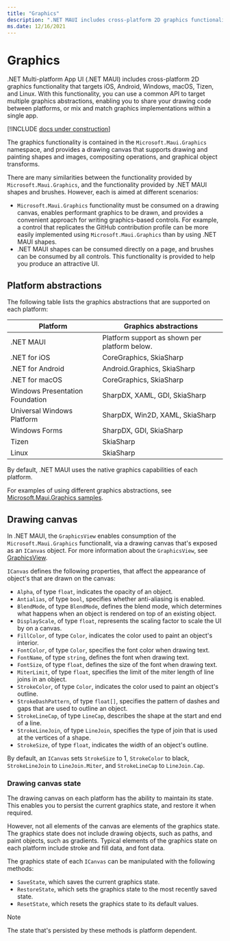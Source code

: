 ```yaml
---
title: "Graphics"
description: ".NET MAUI includes cross-platform 2D graphics functionality that targets iOS, Android, Windows, macOS, Tizen, and Linux."
ms.date: 12/16/2021
---
```


# Graphics

<!-- Sample link goes here -->

.NET Multi-platform App UI (.NET MAUI) includes cross-platform 2D graphics functionality that targets iOS, Android, Windows, macOS, Tizen, and Linux. With this functionality, you can use a common API to target multiple graphics abstractions, enabling you to share your drawing code between platforms, or mix and match graphics implementations within a single app.

[!INCLUDE [docs under construction](~/includes/preview-note.md)]

The graphics functionality is contained in the `Microsoft.Maui.Graphics` namespace, and provides a drawing canvas that supports drawing and painting shapes and images, compositing operations, and graphical object transforms.

There are many similarities between the functionality provided by `Microsoft.Maui.Graphics`, and the functionality provided by .NET MAUI shapes and brushes. However, each is aimed at different scenarios:

- `Microsoft.Maui.Graphics` functionality must be consumed on a drawing canvas, enables performant graphics to be drawn, and provides a convenient approach for writing graphics-based controls. For example, a control that replicates the GitHub contribution profile can be more easily implemented using `Microsoft.Maui.Graphics` than by using .NET MAUI shapes.
- .NET MAUI shapes can be consumed directly on a page, and brushes can be consumed by all controls. This functionality is provided to help you produce an attractive UI.

## Platform abstractions

The following table lists the graphics abstractions that are supported on each platform:

| Platform | Graphics abstractions |
| -- | -- |
| .NET MAUI | Platform support as shown per platform below. |
| .NET for iOS | CoreGraphics, SkiaSharp |
| .NET for Android | Android.Graphics, SkiaSharp |
| .NET for macOS | CoreGraphics, SkiaSharp |
| Windows Presentation Foundation | SharpDX, XAML, GDI, SkiaSharp |
| Universal Windows Platform | SharpDX, Win2D, XAML, SkiaSharp |
| Windows Forms | SharpDX, GDI, SkiaSharp |
| Tizen | SkiaSharp |
| Linux | SkiaSharp |

By default, .NET MAUI uses the native graphics capabilities of each platform.

For examples of using different graphics abstractions, see [Microsoft.Maui.Graphics samples](https://github.com/dotnet/Microsoft.Maui.Graphics/tree/main/samples).

## Drawing canvas

In .NET MAUI, the `GraphicsView` enables consumption of the `Microsoft.Maui.Graphics` functionalit, via a drawing canvas that's exposed as an `ICanvas` object. For more information about the `GraphicsView`, see [GraphicsView](~/user-interface/controls/graphicsview.md).

`ICanvas` defines the following properties, that affect the appearance of object's that are drawn on the canvas:

- `Alpha`, of type `float`, indicates the opacity of an object.
- `Antialias`, of type `bool`, specifies whether anti-aliasing is enabled.
- `BlendMode`, of type `BlendMode`, defines the blend mode, which determines what happens when an object is rendered on top of an existing object.
- `DisplayScale`, of type `float`, represents the scaling factor to scale the UI by on a canvas.
- `FillColor`, of type `Color`, indicates the color used to paint an object's interior.
- `FontColor`, of type `Color`, specifies the font color when drawing text.
- `FontName`, of type `string`, defines the font when drawing text.
- `FontSize`, of type `float`, defines the size of the font when drawing text.
- `MiterLimit`, of type `float`, specifies the limit of the miter length of line joins in an object.
- `StrokeColor`, of type `Color`, indicates the color used to paint an object's outline.
- `StrokeDashPattern`, of type `float[]`, specifies the pattern of dashes and gaps that are used to outline an object.
- `StrokeLineCap`, of type `LineCap`, describes the shape at the start and end of a line.
- `StrokeLineJoin`, of type `LineJoin`, specifies the type of join that is used at the vertices of a shape.
- `StrokeSize`, of type `float`, indicates the width of an object's outline.

By default, an `ICanvas` sets `StrokeSize` to 1, `StrokeColor` to black, `StrokeLineJoin` to `LineJoin.Miter`, and `StrokeLineCap` to `LineJoin.Cap`.

### Drawing canvas state

The drawing canvas on each platform has the ability to maintain its state. This enables you to persist the current graphics state, and restore it when required.

However, not all elements of the canvas are elements of the graphics state. The graphics state does not include drawing objects, such as paths, and paint objects, such as gradients. Typical elements of the graphics state on each platform include stroke and fill data, and font data.

The graphics state of each `ICanvas` can be manipulated with the following methods:

- `SaveState`, which saves the current graphics state.
- `RestoreState`, which sets the graphics state to the most recently saved state.
- `ResetState`, which resets the graphics state to its default values.

> [!NOTE]
> The state that's persisted by these methods is platform dependent.
